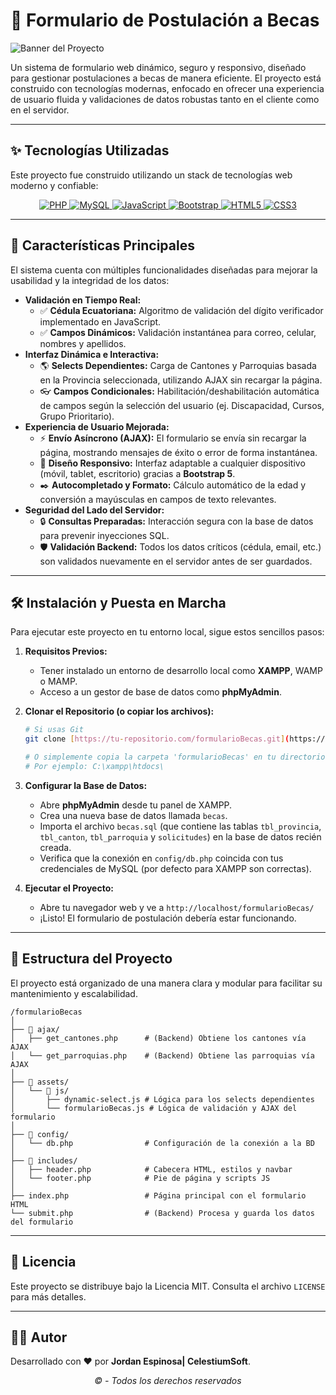 # 📝 Formulario de Postulación a Becas

![Banner del Proyecto](https://i.imgur.com/8aZ3w9R.png)

Un sistema de formulario web dinámico, seguro y responsivo, diseñado para gestionar postulaciones a becas de manera eficiente. El proyecto está construido con tecnologías modernas, enfocado en ofrecer una experiencia de usuario fluida y validaciones de datos robustas tanto en el cliente como en el servidor.

---

## ✨ Tecnologías Utilizadas

Este proyecto fue construido utilizando un stack de tecnologías web moderno y confiable:

<p align="center">
  <a href="https://www.php.net/" target="_blank">
    <img src="https://img.shields.io/badge/PHP-777BB4?style=for-the-badge&logo=php&logoColor=white" alt="PHP"/>
  </a>
  <a href="https://www.mysql.com/" target="_blank">
    <img src="https://img.shields.io/badge/MySQL-4479A1?style=for-the-badge&logo=mysql&logoColor=white" alt="MySQL"/>
  </a>
  <a href="https://developer.mozilla.org/es/docs/Web/JavaScript" target="_blank">
    <img src="https://img.shields.io/badge/JavaScript-F7DF1E?style=for-the-badge&logo=javascript&logoColor=black" alt="JavaScript"/>
  </a>
  <a href="https://getbootstrap.com/" target="_blank">
    <img src="https://img.shields.io/badge/Bootstrap-7952B3?style=for-the-badge&logo=bootstrap&logoColor=white" alt="Bootstrap"/>
  </a>
  <a href="https://developer.mozilla.org/es/docs/Web/Guide/HTML/HTML5" target="_blank">
    <img src="https://img.shields.io/badge/HTML5-E34F26?style=for-the-badge&logo=html5&logoColor=white" alt="HTML5"/>
  </a>
  <a href="https://developer.mozilla.org/es/docs/Web/CSS" target="_blank">
    <img src="https://img.shields.io/badge/CSS3-1572B6?style=for-the-badge&logo=css3&logoColor=white" alt="CSS3"/>
  </a>
</p>

---

## 🚀 Características Principales

El sistema cuenta con múltiples funcionalidades diseñadas para mejorar la usabilidad y la integridad de los datos:

* **Validación en Tiempo Real:**
    * ✅ **Cédula Ecuatoriana:** Algoritmo de validación del dígito verificador implementado en JavaScript.
    * ✅ **Campos Dinámicos:** Validación instantánea para correo, celular, nombres y apellidos.
* **Interfaz Dinámica e Interactiva:**
    * 🌎 **Selects Dependientes:** Carga de Cantones y Parroquias basada en la Provincia seleccionada, utilizando AJAX sin recargar la página.
    * 👓 **Campos Condicionales:** Habilitación/deshabilitación automática de campos según la selección del usuario (ej. Discapacidad, Cursos, Grupo Prioritario).
* **Experiencia de Usuario Mejorada:**
    * ⚡ **Envío Asíncrono (AJAX):** El formulario se envía sin recargar la página, mostrando mensajes de éxito o error de forma instantánea.
    * 🎨 **Diseño Responsivo:** Interfaz adaptable a cualquier dispositivo (móvil, tablet, escritorio) gracias a **Bootstrap 5**.
    * ✒️ **Autocompletado y Formato:** Cálculo automático de la edad y conversión a mayúsculas en campos de texto relevantes.
* **Seguridad del Lado del Servidor:**
    * 🔒 **Consultas Preparadas:** Interacción segura con la base de datos para prevenir inyecciones SQL.
    * 🛡️ **Validación Backend:** Todos los datos críticos (cédula, email, etc.) son validados nuevamente en el servidor antes de ser guardados.

---

## 🛠️ Instalación y Puesta en Marcha

Para ejecutar este proyecto en tu entorno local, sigue estos sencillos pasos:

1.  **Requisitos Previos:**
    * Tener instalado un entorno de desarrollo local como **XAMPP**, WAMP o MAMP.
    * Acceso a un gestor de base de datos como **phpMyAdmin**.

2.  **Clonar el Repositorio (o copiar los archivos):**
    ```bash
    # Si usas Git
    git clone [https://tu-repositorio.com/formularioBecas.git](https://tu-repositorio.com/formularioBecas.git)
    
    # O simplemente copia la carpeta 'formularioBecas' en tu directorio htdocs
    # Por ejemplo: C:\xampp\htdocs\
    ```

3.  **Configurar la Base de Datos:**
    * Abre **phpMyAdmin** desde tu panel de XAMPP.
    * Crea una nueva base de datos llamada `becas`.
    * Importa el archivo `becas.sql` (que contiene las tablas `tbl_provincia`, `tbl_canton`, `tbl_parroquia` y `solicitudes`) en la base de datos recién creada.
    * Verifica que la conexión en `config/db.php` coincida con tus credenciales de MySQL (por defecto para XAMPP son correctas).

4.  **Ejecutar el Proyecto:**
    * Abre tu navegador web y ve a `http://localhost/formularioBecas/`
    * ¡Listo! El formulario de postulación debería estar funcionando.

---

## 📂 Estructura del Proyecto

El proyecto está organizado de una manera clara y modular para facilitar su mantenimiento y escalabilidad.

```
/formularioBecas
│
├── 📂 ajax/
│   ├── get_cantones.php      # (Backend) Obtiene los cantones vía AJAX
│   └── get_parroquias.php    # (Backend) Obtiene las parroquias vía AJAX
│
├── 📂 assets/
│   └── 📂 js/
│       ├── dynamic-select.js # Lógica para los selects dependientes
│       └── formularioBecas.js # Lógica de validación y AJAX del formulario
│
├── 📂 config/
│   └── db.php                # Configuración de la conexión a la BD
│
├── 📂 includes/
│   ├── header.php            # Cabecera HTML, estilos y navbar
│   └── footer.php            # Pie de página y scripts JS
│
├── index.php                 # Página principal con el formulario HTML
└── submit.php                # (Backend) Procesa y guarda los datos del formulario

```

---

## 📄 Licencia

Este proyecto se distribuye bajo la Licencia MIT. Consulta el archivo `LICENSE` para más detalles.

---

## 👨‍💻 Autor

Desarrollado con ❤️ por **Jordan Espinosa| CelestiumSoft**.

<p align="center">
  <em>&copy; <?php echo date("Y"); ?> - Todos los derechos reservados</em>
</p>